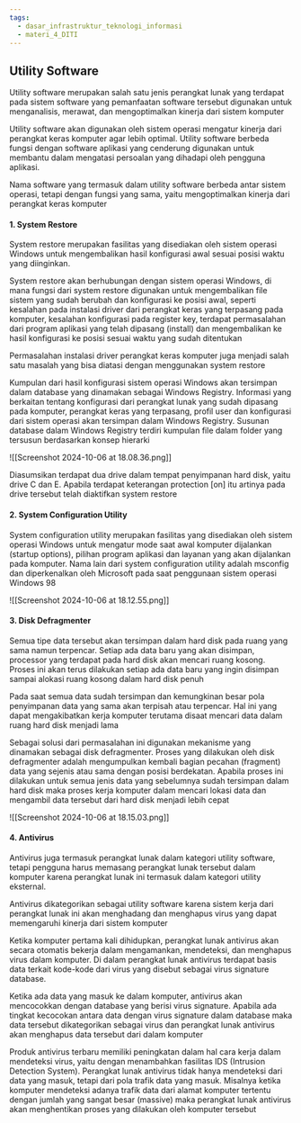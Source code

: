 ```yaml
---
tags:
  - dasar_infrastruktur_teknologi_informasi
  - materi_4_DITI
---
```

## Utility Software

Utility software merupakan salah satu jenis perangkat lunak yang terdapat pada sistem software yang pemanfaatan software tersebut digunakan untuk menganalisis, merawat, dan mengoptimalkan kinerja dari sistem komputer

Utility software akan digunakan oleh sistem operasi mengatur kinerja dari perangkat keras komputer agar lebih optimal. Utility software berbeda fungsi dengan software aplikasi yang cenderung digunakan untuk membantu dalam mengatasi persoalan yang dihadapi oleh pengguna aplikasi. 

Nama software yang termasuk dalam utility software berbeda antar sistem operasi, tetapi dengan fungsi yang sama, yaitu mengoptimalkan kinerja dari perangkat keras komputer

#### 1. System Restore

System restore merupakan fasilitas yang disediakan oleh sistem operasi Windows untuk mengembalikan hasil konfigurasi awal sesuai posisi waktu yang diinginkan. 

System restore akan berhubungan dengan sistem operasi Windows, di mana fungsi dari system restore digunakan untuk mengembalikan file sistem yang sudah berubah dan konfigurasi ke posisi awal, seperti kesalahan pada instalasi driver dari perangkat keras yang terpasang pada komputer, kesalahan konfigurasi pada register key, terdapat permasalahan dari program aplikasi yang telah dipasang (install) dan mengembalikan ke hasil konfigurasi ke posisi sesuai waktu yang sudah ditentukan

Permasalahan instalasi driver perangkat keras komputer juga menjadi salah satu masalah yang bisa diatasi dengan menggunakan system restore

Kumpulan dari hasil konfigurasi sistem operasi Windows akan tersimpan dalam database yang dinamakan sebagai Windows Registry. Informasi yang berkaitan tentang konfigurasi dari perangkat lunak yang sudah dipasang pada komputer, perangkat keras yang terpasang, profil user dan konfigurasi dari sistem operasi akan tersimpan dalam Windows Registry. Susunan database dalam Windows Registry terdiri kumpulan file dalam folder yang tersusun berdasarkan konsep hierarki

![[Screenshot 2024-10-06 at 18.08.36.png]]

Diasumsikan terdapat dua drive dalam tempat penyimpanan hard disk, yaitu drive C dan E. Apabila terdapat keterangan protection [on] itu artinya pada drive tersebut telah diaktifkan system restore

#### 2. System Configuration Utility

System configuration utility merupakan fasilitas yang disediakan oleh sistem operasi Windows untuk mengatur mode saat awal komputer dijalankan (startup options), pilihan program aplikasi dan layanan yang akan dijalankan pada komputer. Nama lain dari system configuration utility adalah msconfig dan diperkenalkan oleh Microsoft pada saat penggunaan sistem operasi Windows 98

![[Screenshot 2024-10-06 at 18.12.55.png]]

#### 3. Disk Defragmenter

Semua tipe data tersebut akan tersimpan dalam hard disk pada ruang yang sama namun terpencar. Setiap ada data baru yang akan disimpan, processor yang terdapat pada hard disk akan mencari ruang kosong. Proses ini akan terus dilakukan setiap ada data baru yang ingin disimpan sampai alokasi ruang kosong dalam hard disk penuh

Pada saat semua data sudah tersimpan dan kemungkinan besar pola penyimpanan data yang sama akan terpisah atau terpencar. Hal ini yang dapat mengakibatkan kerja komputer terutama disaat mencari data dalam ruang hard disk menjadi lama

Sebagai solusi dari permasalahan ini digunakan mekanisme yang dinamakan sebagai disk defragmenter. Proses yang dilakukan oleh disk defragmenter adalah mengumpulkan kembali bagian pecahan (fragment) data yang sejenis atau sama dengan posisi berdekatan. Apabila proses ini dilakukan untuk semua jenis data yang sebelumnya sudah tersimpan dalam hard disk maka proses kerja komputer dalam mencari lokasi data dan mengambil data tersebut dari hard disk menjadi lebih cepat

![[Screenshot 2024-10-06 at 18.15.03.png]]

#### 4. Antivirus

Antivirus juga termasuk perangkat lunak dalam kategori utility software, tetapi pengguna harus memasang perangkat lunak tersebut dalam komputer karena perangkat lunak ini termasuk dalam kategori utility eksternal.

Antivirus dikategorikan sebagai utility software karena sistem kerja dari perangkat lunak ini akan menghadang dan menghapus virus yang dapat memengaruhi kinerja dari sistem komputer

Ketika komputer pertama kali dihidupkan, perangkat lunak antivirus akan secara otomatis bekerja dalam mengamankan, mendeteksi, dan menghapus virus dalam komputer. Di dalam perangkat lunak antivirus terdapat basis data terkait kode-kode dari virus yang disebut sebagai virus signature database. 

Ketika ada data yang masuk ke dalam komputer, antivirus akan mencocokkan dengan database yang berisi virus signature. Apabila ada tingkat kecocokan antara data dengan virus signature dalam database maka data tersebut dikategorikan sebagai virus dan perangkat lunak antivirus akan menghapus data tersebut dari dalam komputer

Produk antivirus terbaru memiliki peningkatan dalam hal cara kerja dalam mendeteksi virus, yaitu dengan menambahkan fasilitas IDS (Intrusion Detection System). Perangkat lunak antivirus tidak hanya mendeteksi dari data yang masuk, tetapi dari pola trafik data yang masuk. Misalnya ketika komputer mendeteksi adanya trafik data dari alamat komputer tertentu dengan jumlah yang sangat besar (massive) maka perangkat lunak antivirus akan menghentikan proses yang dilakukan oleh komputer tersebut



